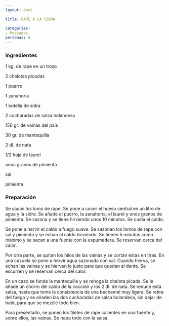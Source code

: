 ```yaml
---
layout: post

title: RAPE A LA SIDRA

categories:
- Pescados
personas: 6 
---
```


<h3>Ingredientes</h3>
1 kg. de rape en un trozo

2 chalotas picadas

1 puerro

1 zanahoria

1 botella de sidra

2 cucharadas de salsa holandesa

150 gr. de vainas del país

30 gr. de mantequilla

2 dl. de nata

1/2 hoja de laurel

unos granos de pimienta

sal

pimienta

<h3>Preparación</h3>
Se sacan los lomo de rape. Se pone a cocer el hueso central en un litro de agua y la sidra. Se añade el puerro, la zanahoria, el laurel y unos granos de pimienta. Se sazona y se tiene hirviendo unos 10 minutos. Se cuela el caldo.

Se pone a hervir el caldo a fuego suave. Se sazonan los lomos de rape con sal y pimienta y se echan al caldo hirviendo. Se tienen 5 minutos como máximo y se sacan a una fuente con la espumadera. Se reservan cerca del calor.

Por otra parte, se quitan los hilos de las vainas y se cortan éstas en tiras. En una cazuela se pone a hervir agua sazonada con sal. Cuando hierva, se echan las vainas y se hierven lo justo para que queden al dente. Se escurren y se reservan cerca del calor.

En un cazo se funde la mantequilla y se rehoga la chalota picada. Se le añade un chorro del caldo de la cocción y los 2 dl. de nata. Se reduce esta salsa, hasta que tome la consistencia de una bechamel muy ligera. Se retira del fuego y se añaden las dos cucharadas de salsa holandesa, sin dejar de batir, para que se mezcle todo bien.

Para presentarlo, se ponen los filetes de rape calientes en una fuente y, sobre ellos, las vainas. Se napa todo con la salsa.